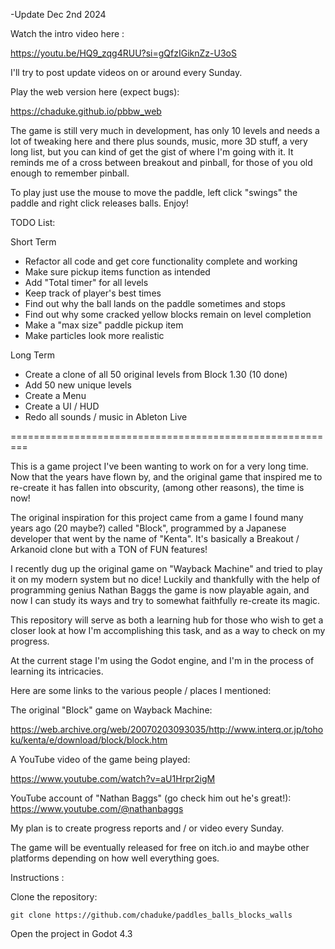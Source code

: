 -Update Dec 2nd 2024

Watch the intro video here :

https://youtu.be/HQ9_zqg4RUU?si=gQfzIGiknZz-U3oS

I'll try to post update videos on or around every Sunday.  

Play the web version here (expect bugs):

https://chaduke.github.io/pbbw_web

The game is still very much in development, has only 10 levels and needs a lot of tweaking here and there plus sounds, music, more 3D stuff, a very long list, but you can kind of get the gist of where I'm going with it.  It reminds me of a cross between breakout and pinball, for those of you old enough to remember pinball. 

To play just use the mouse to move the paddle, left click "swings" the paddle and right click releases balls. Enjoy!

TODO List:

Short Term
- Refactor all code and get core functionality complete and working
- Make sure pickup items function as intended
- Add "Total timer" for all levels
- Keep track of player's best times 
- Find out why the ball lands on the paddle sometimes and stops
- Find out why some cracked yellow blocks remain on level completion 
- Make a "max size" paddle pickup item
- Make particles look more realistic

Long Term 
- Create a clone of all 50 original levels from Block 1.30 (10 done)
- Add 50 new unique levels
- Create a Menu
- Create a UI / HUD
- Redo all sounds / music in Ableton Live

=========================================================

This is a game project I've been wanting to work on for a very long time. Now that the years have flown by, and the original game that inspired me to re-create it has fallen into obscurity, (among other reasons), the time is now!

The original inspiration for this project came from a game I found many years ago (20 maybe?) called "Block", programmed by a Japanese developer that went by the name of "Kenta".  It's basically a Breakout / Arkanoid clone but with a TON of FUN features!

I recently dug up the original game on "Wayback Machine" and tried to play it on my modern system but no dice!  Luckily and thankfully with the help of programming genius Nathan Baggs the game is now playable again, and now I can study its ways and try to somewhat faithfully re-create its magic.

This repository will serve as both a learning hub for those who wish to get a closer look at how I'm accomplishing this task, and as a way to check on my progress.

At the current stage I'm using the Godot engine, and I'm in the process of learning its intricacies. 

Here are some links to the various people / places I mentioned:

The original "Block" game on Wayback Machine:

https://web.archive.org/web/20070203093035/http://www.interq.or.jp/tohoku/kenta/e/download/block/block.htm

A YouTube video of the game being played:

https://www.youtube.com/watch?v=aU1Hrpr2igM

YouTube account of "Nathan Baggs" (go check him out he's great!):
https://www.youtube.com/@nathanbaggs

My plan is to create progress reports and / or video every Sunday.

The game will be eventually released for free on itch.io and maybe other platforms depending on how well everything goes.

Instructions :

Clone the repository:

```git clone https://github.com/chaduke/paddles_balls_blocks_walls```

Open the project in Godot 4.3
